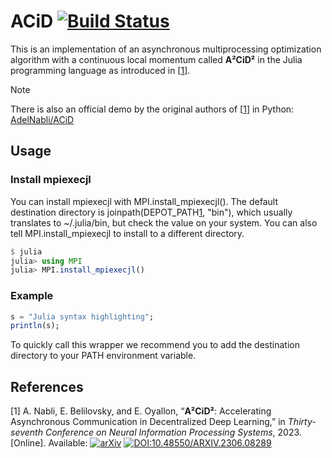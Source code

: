 # ACiD [![Build Status](https://github.com/jakubpeleska/ACiD.jl/actions/workflows/CI.yml/badge.svg?branch=main)](https://github.com/jakubpeleska/ACiD.jl/actions/workflows/CI.yml?query=branch%3Amain)

This is an implementation of an asynchronous multiprocessing optimization algorithm with a continuous local momentum called **A²CiD²** in the Julia programming language as introduced in [[1]].

> [!NOTE]
> There is also an official demo by the original authors of [[1]] in Python: [AdelNabli/ACiD](https://github.com/AdelNabli/ACiD "AdelNabli/ACiD: Implementation of NeurIPS 2023 paper ACiD: Accelerating Asynchronous Communication in Decentralized Deep Learning.")


## Usage
### Install mpiexecjl

You can install mpiexecjl with MPI.install_mpiexecjl(). The default destination directory is joinpath(DEPOT_PATH[1], "bin"), which usually translates to ~/.julia/bin, but check the value on your system. You can also tell MPI.install_mpiexecjl to install to a different directory.

```julia
$ julia
julia> using MPI
julia> MPI.install_mpiexecjl()
```

### Example
```julia
s = "Julia syntax highlighting";
println(s);
```




To quickly call this wrapper we recommend you to add the destination directory to your PATH environment variable.

## References

\[1\] <span id="[1]">A. Nabli, E. Belilovsky, and E. Oyallon, “**A²CiD²**: Accelerating Asynchronous Communication in Decentralized Deep Learning,” in *Thirty-seventh Conference on Neural Information Processing Systems*, 2023. [Online]. Available: [![arXiv](https://img.shields.io/badge/arXiv-2306.08289-b31b1b.svg)](https://arxiv.org/abs/2306.08289) [![DOI:10.48550/ARXIV.2306.08289](https://img.shields.io/badge/DOI-10.48550/arXiv.2306.08289-b31b1b.svg)](https://doi.org/10.48550/arXiv.2306.08289)</span>

[1]: #[1] "A. Nabli, E. Belilovsky, and E. Oyallon, “A²CiD²: Accelerating Asynchronous Communication in Decentralized Deep Learning,” in Thirty-seventh Conference on Neural Information Processing Systems, 2023."

